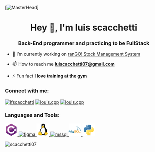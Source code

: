 [![MasterHead]([https://1.bp.blogspot.com/-7A4WynwLsM...](https://i.pinimg.com/originals/ad/fc/cd/adfccd6a72515359c1c283f912b67616.gif))]
<h1 align="center">Hey 👋, I'm luis scacchetti</h1>
<h3 align="center">Back-End programmer and practicing to be FullStack</h3>

- 🔭 I’m currently working on [ranGO! Stock Management System](https://github.com/scacchetti07/ranGO)

- 📫 How to reach me **luiscacchetti07@gmail.com**

- ⚡ Fun fact **I love training at the gym**

<h3 align="left">Connect with me:</h3>
<p align="left">
<a href="https://linkedin.com/in/lfscacchetti" target="blank"><img align="center" src="https://raw.githubusercontent.com/rahuldkjain/github-profile-readme-generator/master/src/images/icons/Social/linked-in-alt.svg" alt="lfscacchetti" height="30" width="40" /></a>
<a href="https://instagram.com/louis.cpp" target="blank"><img align="center" src="https://raw.githubusercontent.com/rahuldkjain/github-profile-readme-generator/master/src/images/icons/Social/instagram.svg" alt="louis.cpp" height="30" width="40" /></a>
<a href="https://discord.gg/louis.cpp" target="blank"><img align="center" src="https://raw.githubusercontent.com/rahuldkjain/github-profile-readme-generator/master/src/images/icons/Social/discord.svg" alt="louis.cpp" height="30" width="40" /></a>
</p>

<h3 align="left">Languages and Tools:</h3>
<p align="left"> <a href="https://www.w3schools.com/cs/" target="_blank" rel="noreferrer"> <img src="https://raw.githubusercontent.com/devicons/devicon/master/icons/csharp/csharp-original.svg" alt="csharp" width="40" height="40"/> </a> <a href="https://www.figma.com/" target="_blank" rel="noreferrer"> <img src="https://www.vectorlogo.zone/logos/figma/figma-icon.svg" alt="figma" width="40" height="40"/> </a> <a href="https://www.linux.org/" target="_blank" rel="noreferrer"> <img src="https://raw.githubusercontent.com/devicons/devicon/master/icons/linux/linux-original.svg" alt="linux" width="40" height="40"/> </a> <a href="https://www.microsoft.com/en-us/sql-server" target="_blank" rel="noreferrer"> <img src="https://www.svgrepo.com/show/303229/microsoft-sql-server-logo.svg" alt="mssql" width="40" height="40"/> </a> <a href="https://www.mysql.com/" target="_blank" rel="noreferrer"> <img src="https://raw.githubusercontent.com/devicons/devicon/master/icons/mysql/mysql-original-wordmark.svg" alt="mysql" width="40" height="40"/> </a> <a href="https://www.python.org" target="_blank" rel="noreferrer"> <img src="https://raw.githubusercontent.com/devicons/devicon/master/icons/python/python-original.svg" alt="python" width="40" height="40"/> </a> </p>

<p><img align="center" src="https://github-readme-stats.vercel.app/api/top-langs?username=scacchetti07&show_icons=true&locale=en&layout=compact" alt="scacchetti07" /></p>

